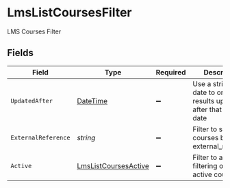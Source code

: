 # LmsListCoursesFilter

LMS Courses Filter


## Fields

| Field                                                                                 | Type                                                                                  | Required                                                                              | Description                                                                           | Example                                                                               |
| ------------------------------------------------------------------------------------- | ------------------------------------------------------------------------------------- | ------------------------------------------------------------------------------------- | ------------------------------------------------------------------------------------- | ------------------------------------------------------------------------------------- |
| `UpdatedAfter`                                                                        | [DateTime](https://learn.microsoft.com/en-us/dotnet/api/system.datetime?view=net-5.0) | :heavy_minus_sign:                                                                    | Use a string with a date to only select results updated after that given date         | 2020-01-01T00:00:00.000Z                                                              |
| `ExternalReference`                                                                   | *string*                                                                              | :heavy_minus_sign:                                                                    | Filter to select courses by external_reference                                        |                                                                                       |
| `Active`                                                                              | [LmsListCoursesActive](../../Models/Requests/LmsListCoursesActive.md)                 | :heavy_minus_sign:                                                                    | Filter to allow filtering of only active courses                                      |                                                                                       |